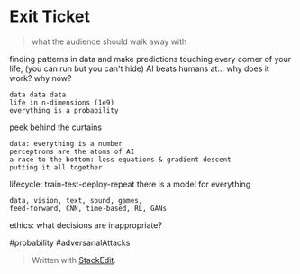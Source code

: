 
# Exit Ticket
> what the audience should walk away with

finding patterns in data and make predictions
touching every corner of your life, (you can run but you can't hide)
AI beats humans at...
why does it work? why now?
	
	data data data
	life in n-dimensions (1e9)
	everything is a probability
peek behind the curtains
	
	data: everything is a number
	perceptrons are the atoms of AI
	a race to the bottom: loss equations & gradient descent
	putting it all together
	
lifecycle: train-test-deploy-repeat
there is a model for everything
	
	data, vision, text, sound, games,
	feed-forward, CNN, time-based, RL, GANs
	


ethics: what decisions are inappropriate?


#probability
#adversarialAttacks


> Written with [StackEdit](https://stackedit.io/).
<!--stackedit_data:
eyJoaXN0b3J5IjpbLTE0OTczMjAwNTAsLTc4NzczMzE3OCwtOT
A1OTE3NDIsMTg3NzA4NzczNV19
-->
